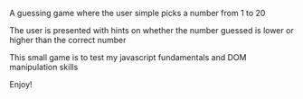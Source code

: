 A guessing game where the user simple picks a number from 1 to 20

The user is presented with hints on whether the number guessed is lower or higher than the correct number

This small game is to test my javascript fundamentals and DOM manipulation skills

Enjoy!
